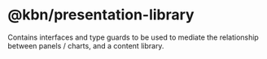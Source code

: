 # @kbn/presentation-library

Contains interfaces and type guards to be used to mediate the relationship between panels / charts, and a content library. 
